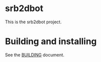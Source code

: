 # srb2dbot

This is the srb2dbot project.

# Building and installing

See the [BUILDING](BUILDING.md) document.
